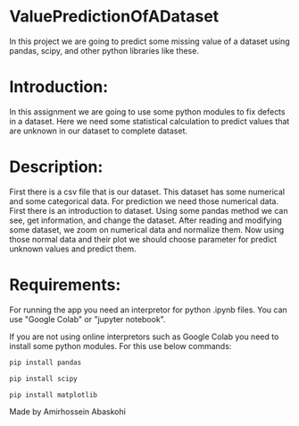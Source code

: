 # ValuePredictionOfADataset
In this project we are going to predict some missing value of a dataset using pandas, scipy, and other python libraries like these.

# Introduction:

In this assignment we are going to use some python modules to fix defects in a dataset. Here we need some statistical calculation to predict values that are unknown in our dataset to complete dataset.

# Description:
First there is a csv file that is our dataset. This dataset has some numerical and some categorical data. For prediction we need those numerical data. First there is an introduction to dataset. Using some pandas method we can see, get information, and change the dataset. After reading and modifying some dataset, we zoom on numerical data and normalize them. Now using those normal data and their plot we should choose parameter for predict unknown values and predict them.

# Requirements:
For running the app you need an interpretor for python .ipynb files. You can use "Google Colab" or "jupyter notebook".

If you are not using online interpretors such as Google Colab you need to install some python modules. For this use below commands:

```bash
pip install pandas
```

```bash
pip install scipy
```

```bash
pip install matplotlib
```

Made by Amirhossein Abaskohi

